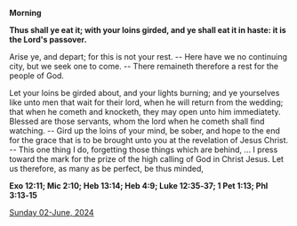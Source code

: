 **Morning**

**Thus shall ye eat it; with your loins girded, and ye shall eat it in haste: it is the Lord's passover.**
 
Arise ye, and depart; for this is not your rest. -- Here have we no continuing city, but we seek one to come. -- There remaineth therefore a rest for the people of God.
 
Let your loins be girded about, and your lights burning; and ye yourselves like unto men that wait for their lord, when he will return from the wedding; that when he cometh and knocketh, they may open unto him immediatety. Blessed are those servants, whom the lord when he cometh shall find watching. -- Gird up the loins of your mind, be sober, and hope to the end for the grace that is to be brought unto you at the revelation of Jesus Christ. -- This one thing I do, forgetting those things which are behind, ... I press toward the mark for the prize of the high calling of God in Christ Jesus. Let us therefore, as many as be perfect, be thus minded,  

**Exo 12:11; Mic 2:10; Heb 13:14; Heb 4:9; Luke 12:35‑37; 1 Pet 1:13; Phl 3:13‑15**

[Sunday 02-June, 2024](https://t.me/daily_light)
